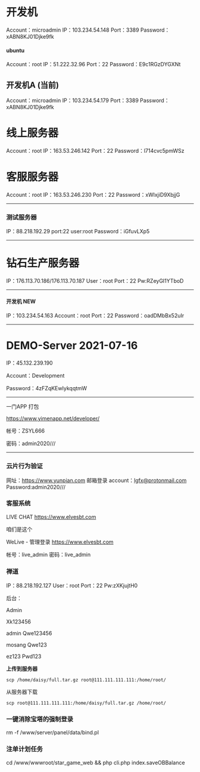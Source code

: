 # 开发机
Account：microadmin
IP：103.234.54.148
Port：3389
Password：xABN8KJ01Djke9fk



#### ubuntu

Account：root
IP：51.222.32.96
Port：22
Password：E9c1RGzDYGXNt



## 开发机A (当前)
Account：microadmin
IP：103.234.54.179
Port：3389
Password：xABN8KJ01Djke9fk





# 线上服务器
Account：root
IP：163.53.246.142
Port：22
Password：l714cvc5pmWSz

# 客服服务器
Account：root
IP：163.53.246.230
Port：22
Password：xWlxjiD9XbjjG



---



### 测试服务器

IP：88.218.192.29
port:22
user:root
Password：iGfuvLXp5



---



# 钻石生产服务器
IP：176.113.70.186/176.113.70.187
User：root
Port：22
Pw:RZeyGI1YTboD



---

#### 开发机  NEW

IP：103.234.54.163
Account：root
Port：22
Password：oadDMbBx52uIr



---

# DEMO-Server   2021-07-16
IP：45.132.239.190

Account：Development

Password：4zFZqKEwIykqqtmW

---


一门APP 打包

https://www.yimenapp.net/developer/

帐号：ZSYL666

密码：admin2020///

---



### 云片行为验证

网址：https://www.yunpian.com
邮箱登录
account：lgfx@protonmail.com
Password:admin2020///



### 客服系统

LIVE CHAT
https://www.elvesbt.com

咱们是这个

WeLive - 管理登录
https://www.elvesbt.com

帐号：live_admin
密码：live_admin



### 禅道

IP：88.218.192.127
User：root
Port：22
Pw:zXKjujtH0

后台：

Admin

Xk123456



admin Qwe123456

mosang  Qwe123

ez123 Pwd123



**上传到服务器**

```
scp /home/daisy/full.tar.gz root@111.111.111.111:/home/root/
```

从服务器下载

```
scp root@111.111.111.111:/home/daisy/full.tar.gz /home/root/
```



### 一键消除宝塔的强制登录

 rm -f /www/server/panel/data/bind.pl



### 注单计划任务

cd /www/wwwroot/star_game_web && php cli.php index.saveOBBalance







